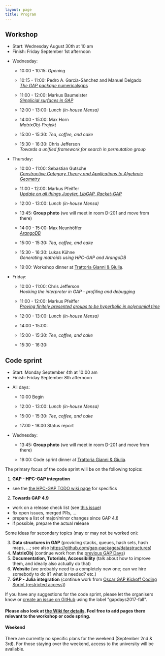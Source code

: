```yaml
---
layout: page
title: Program
---
```



## Workshop
* Start: Wednesday August 30th at 10 am
* Finish: Friday September 1st afternoon

- Wednesday:
  - 10:00 - 10:15: *Opening*
  - 10:15 - 11:00:
                   Pedro A. García-Sánchez and Manuel Delgado <br>
                   [*The GAP package* numericalsgps](/gapdays2017-fall/abstracts/numericalsgps)
  - 11:00 - 12:00:
                    Markus Baumeister <br>
                   [*Simplicial surfaces in GAP*](/gapdays2017-fall/SimplicialSurfaces.pdf)

  - 12:00 - 13:00: *Lunch (in-house Mensa)*
  
  - 14:00 - 15:00:
                   Max Horn <br>
                   *MatrixObj-Projekt*
  - 15:00 - 15:30: *Tea, coffee, and cake*
  - 15:30 - 16:30:
                   Chris Jefferson <br>
                   *Towards a unified framework for search in permutation group*

- Thursday:
  - 10:00 - 11:00:
                   Sebastian Gutsche <br>
                   [*Constructive Category Theory and Applications to Algebraic Geometry*](/gapdays2017-fall/abstracts/CAP)
  - 11:00 - 12:00:
                    Markus Pfeiffer <br>
                   [*Update on all things Jupyter, LibGAP, Racket-GAP*](/gapdays2017-fall/abstracts/Jupyter)

  - 12:00 - 13:00: *Lunch (in-house Mensa)*
  
  - 13:45:         __Group photo__ (we will meet in room D-201 and move from there)
  
  - 14:00 - 15:00:
                   Max Neunhöffer <br>
                   [*ArangoDB*](/gapdays2017-fall/abstracts/ArangoDB)
  - 15:00 - 15:30: *Tea, coffee, and cake*
  - 15:30 - 16:30:
                   Lukas Kühne <br>
                   *Generating matroids using HPC-GAP and ArangoDB*

  - 19:00:         Workshop dinner at [Trattoria Gianni & Giulia](http://trattoria-gianni-giulia.de/?page_id=35).
		   
- Friday:
  - 10:00 - 11:00:
                   Chris Jefferson <br>
                   *Hooking the interpreter in GAP - profiling and debugging*
  - 11:00 - 12:00:
                   Markus Pfeiffer <br>
                   [*Proving finitely presented groups to be hyperbolic in polynomial time*](/gapdays2017-fall/abstracts/FP)

  - 12:00 - 13:00: *Lunch (in-house Mensa)*
  
  - 14:00 - 15:00:
  - 15:00 - 15:30: *Tee, coffee, and cake*
  - 15:30 - 16:30:

<!--
The focus of the workshop will be on presenting research and development related to GAP. __Please submit proposals__ (e.g., topics you want to see covered, or title of a talk you could give) to the organisers (<gapdays2017-fall@gapdays.de>).
-->

## Code sprint
* Start: Monday September 4th at 10:00 am
* Finish: Friday September 8th afternoon

- All days:
  - 10:00 Begin
  
  - 12:00 - 13:00: *Lunch (in-house Mensa)*
  
  - 15:00 - 15:30: *Tee, coffee, and cake*

  - 17:00 - 18:00 Status report

- Wednesday:
  - 13:45:         __Group photo__ (we will meet in room D-201 and move from there)
  
  - 19:00:         Code sprint dinner at [Trattoria Gianni & Giulia](http://trattoria-gianni-giulia.de/?page_id=35).

The primary focus of the code sprint will be on the following topics:

1. __GAP - HPC-GAP integration__
  - see the [the HPC-GAP TODO wiki page](https://github.com/gap-system/gap/wiki/HPC-GAP-TODO) for specifics
2. __Towards GAP 4.9__
  - work on a release check list (see [this issue](https://github.com/gap-system/gap/issues/1477))
  - fix open issues, merged PRs, ...
  - prepare a list of major/minor changes since GAP 4.8
  - if possible, prepare the actual release

Some ideas for secondary topics (may or may not be worked on):

3. __Data structures in GAP__ (providing stacks, queues, hash sets, hash maps, ...; see also <https://github.com/gap-packages/datastructures>)
4. __MatrixObj__ (continue work from the [previous GAP Days](http://gapdays.de/gapdays2017-spring/10_topic/))
5. __Documentation, Tutorials, Accessibility__ (talk about how to improve them, and ideally also actually do that)
6. __Website__ (we probably need to a completely new one; can we hire somebody to do it? what is needed? etc.)
4. __GAP - Julia integration__ (continue work from [Oscar GAP Kickoff Coding Sprint (restricted access)](https://github.com/oscar-system/OSCAR/wiki/Oscar-GAP-Kickoff-Coding-Sprint))

If you have any suggestions for the code sprint, please let the organisers know or [create an issue on GitHub](https://github.com/gap-system/gap/issues) using the label "gapdays2017-fall".


#### Please also look at [the Wiki for details](https://github.com/gapdays/gapdays2017-fall/wiki). Feel free to add pages there relevant to the workshop or code spring.

#### Weekend
There are currently no specific plans for the weekend (September 2nd & 3rd). For those staying over the weekend, access to the university will be available.
